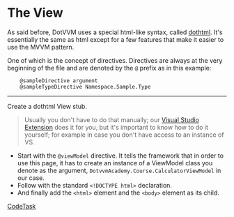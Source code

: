# The View

As said before, DotVVM uses a special html-like syntax, called [dothtml]. It's essentially the same as html except for a
few features that make it easier to use the MVVM pattern.

One of which is the concept of directives. Directives are always at the very beginning of the file and are denoted
by the `@` prefix as in this example:

```dothtml
    @sampleDirective argument
    @sampleTypeDirective Namespace.Sample.Type
```

---

Create a dothtml View stub.

> Usually you don't have to do that manually; our [Visual Studio Extension][extension] does it for you, 
but it's important to know how to do it yourself; for example in case you don't have access to an instance of VS.

- Start with the `@viewModel` directive. It tells the framework that in order to use this page, it has to create an
instance of a ViewModel class you denote as the argument, `DotvvmAcademy.Course.CalculatorViewModel` in our case.
- Follow with the standard `<!DOCTYPE html>` declaration.
- And finally add the `<html>` element and the `<body>` element as its child.

[dothtml]: https://www.dotvvm.com/docs/tutorials/basics-first-page
[extension]: https://www.dotvvm.com/landing/dotvvm-for-visual-studio-extension

[CodeTask]("/resources/principles/view_stub.dothtml.csx")